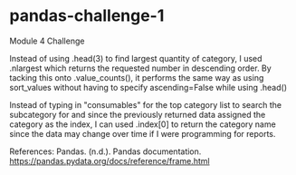 # pandas-challenge-1
Module 4 Challenge

Instead of using .head(3) to find largest quantity of category, I used .nlargest
which returns the requested number in descending order.  By tacking this onto
.value_counts(), it performs the same way as using sort_values without having
to specify ascending=False while using .head()

Instead of typing in "consumables" for the top category list to search the 
subcategory for and since the previously returned data assigned the category 
as the index, I can used .index[0] to return the category name since the data
may change over time if I were programming for reports.

References:
Pandas. (n.d.). Pandas documentation. https://pandas.pydata.org/docs/reference/frame.html